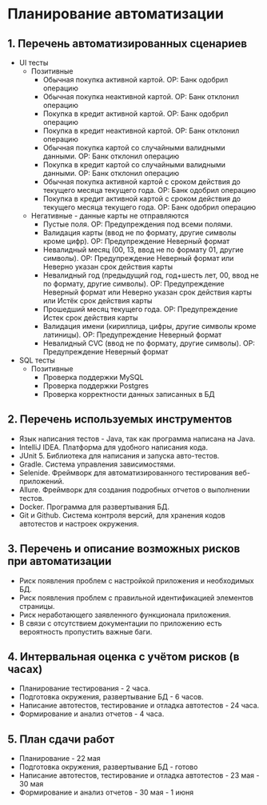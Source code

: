 # Планирование автоматизации

## 1. Перечень автоматизированных сценариев
    
* UI тесты
  * Позитивные
    * Обычная покупка активной картой. ОР: Банк одобрил операцию
    * Обычная покупка неактивной картой. ОР: Банк отклонил операцию
    * Покупка в кредит активной картой. ОР: Банк одобрил операцию
    * Покупка в кредит неактивной картой. ОР: Банк отклонил операцию
    * Обычная покупка картой со случайными валидными данными. ОР: Банк отклонил операцию
    * Покупка в кредит картой со случайными валидными данными. ОР: Банк отклонил операцию
    * Обычная покупка активной картой с сроком действия до текущего месяца текущего года. ОР: Банк одобрил операцию
    * Покупка в кредит активной картой с сроком действия до текущего месяца текущего года. ОР: Банк одобрил операцию
  * Негативные - данные карты не отправляются
    * Пустые поля. ОР: Предупреждения под всеми полями.
    * Валидация карты (ввод не по формату, другие символы кроме цифр). ОР: Предупреждение Неверный формат
    * Невалидный месяц (00, 13, ввод не по формату 01, другие символы). ОР: Предупреждение Неверный формат или Неверно указан срок действия карты
    * Невалидный год (предыдущий год, год+шесть лет, 00, ввод не по формату, другие символы). ОР: Предупреждение Неверный формат или Неверно указан срок действия карты или Истёк срок действия карты
    * Прошедший месяц текущего года. ОР: Предупреждение Истек срок действия карты
    * Валидация имени (кириллица, цифры, другие символы кроме латиницы). ОР: Предупреждение Неверный формат
    * Невалидный CVC (ввод не по формату, другие символы). ОР: Предупреждение Неверный формат
* SQL тесты
  * Позитивные
    * Проверка поддержки MySQL 
    * Проверка поддержки Postgres 
    * Проверка корректности данных записанных в БД

## 2. Перечень используемых инструментов
* Язык написания тестов - Java, так как программа написана на Java.
* IntelliJ IDEA. Платформа для удобного написания кода.
* JUnit 5. Библиотека для написания и запуска авто-тестов.
* Gradle. Система управления зависимостями.
* Selenide. Фреймворк для автоматизированного тестирования веб-приложений.
* Allure. Фреймворк для создания подробных отчетов о выполнении тестов.
* Docker. Программа для развертывания БД.
* Git и Github. Система контроля версий, для хранения кодов автотестов и настроек окружения.

## 3. Перечень и описание возможных рисков при автоматизации
* Риск появления проблем с настройкой приложения и необходимых БД.
* Риск появления проблем с правильной идентификацией элементов страницы.
* Риск неработающего заявленного функционала приложения.
* В связи с отсутствием документации по приложению есть вероятность пропустить важные баги.

## 4. Интервальная оценка с учётом рисков (в часах)
* Планирование тестирования - 2 часа.
* Подготовка окружения, развертывание БД - 6 часов.
* Написание автотестов, тестирование и отладка автотестов - 24 часа.
* Формирование и анализ отчетов - 4 часа.

## 5. План сдачи работ
* Планирование - 22 мая
* Подготовка окружения, развертывание БД - готово
* Написание автотестов, тестирование и отладка автотестов - 23 мая - 30 мая
* Формирование и анализ отчетов - 30 мая - 1 июня
